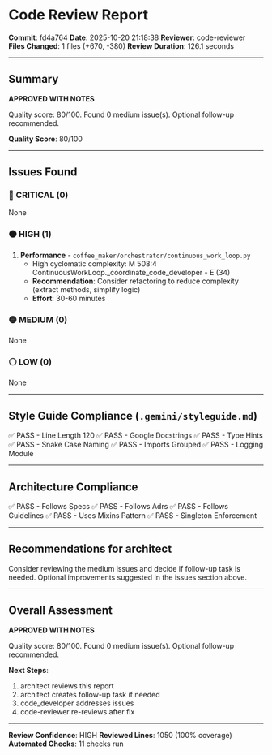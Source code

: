 # Code Review Report

**Commit**: fd4a764
**Date**: 2025-10-20 21:18:38
**Reviewer**: code-reviewer
**Files Changed**: 1 files (+670, -380)
**Review Duration**: 126.1 seconds

---

## Summary

**APPROVED WITH NOTES**

Quality score: 80/100. Found 0 medium issue(s). Optional follow-up recommended.

**Quality Score**: 80/100

---

## Issues Found

### 🔴 CRITICAL (0)

None

### 🟠 HIGH (1)

1. **Performance** - `coffee_maker/orchestrator/continuous_work_loop.py`
   - High cyclomatic complexity: M 508:4 ContinuousWorkLoop._coordinate_code_developer - E (34)
   - **Recommendation**: Consider refactoring to reduce complexity (extract methods, simplify logic)
   - **Effort**: 30-60 minutes

### 🟡 MEDIUM (0)

None

### ⚪ LOW (0)

None

---

## Style Guide Compliance (`.gemini/styleguide.md`)

✅ PASS - Line Length 120
✅ PASS - Google Docstrings
✅ PASS - Type Hints
✅ PASS - Snake Case Naming
✅ PASS - Imports Grouped
✅ PASS - Logging Module

---

## Architecture Compliance

✅ PASS - Follows Specs
✅ PASS - Follows Adrs
✅ PASS - Follows Guidelines
✅ PASS - Uses Mixins Pattern
✅ PASS - Singleton Enforcement

---

## Recommendations for architect


Consider reviewing the medium issues and decide if follow-up task is needed.
Optional improvements suggested in the issues section above.

---

## Overall Assessment

**APPROVED WITH NOTES**

Quality score: 80/100. Found 0 medium issue(s). Optional follow-up recommended.

**Next Steps**:
1. architect reviews this report
2. architect creates follow-up task if needed
3. code_developer addresses issues
4. code-reviewer re-reviews after fix

---

**Review Confidence**: HIGH
**Reviewed Lines**: 1050 (100% coverage)
**Automated Checks**: 11 checks run
